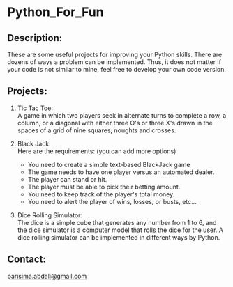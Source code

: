 # Python_For_Fun
## Description:
These are some useful projects for improving your Python skills. There are dozens of ways a problem can be implemented. Thus, it does not matter if your code is not similar to mine, feel free to develop your own code version.  

## Projects:
1. Tic Tac Toe: <br>
A game in which two players seek in alternate turns to complete a row, a column, or a diagonal with either three O's or three X's drawn in the spaces of a grid of nine squares; noughts and crosses.
2. Black Jack: <br>
Here are the requirements: (you can add more options)
   * You need to create a simple text-based BlackJack game
   * The game needs to have one player versus an automated dealer.
   * The player can stand or hit.
   * The player must be able to pick their betting amount.
   * You need to keep track of the player's total money.
   * You need to alert the player of wins, losses, or busts, etc...

3. Dice Rolling Simulator: <br>
The dice is a simple cube that generates any number from 1 to 6, and the dice simulator is a computer model that rolls the dice for the user. A dice rolling simulator can be implemented in different ways by Python.

## Contact:
parisima.abdali@gmail.com
